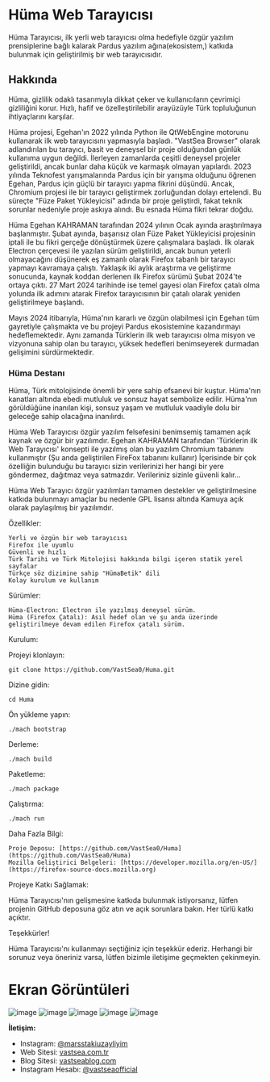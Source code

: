 # Hüma Web Tarayıcısı

Hüma Tarayıcısı, ilk yerli web tarayıcısı olma hedefiyle özgür yazılım prensiplerine bağlı kalarak Pardus yazılım ağına(ekosistem,) katkıda bulunmak için geliştirilmiş bir web tarayıcısıdır.

## Hakkında

Hüma, gizlilik odaklı tasarımıyla dikkat çeker ve kullanıcıların çevrimiçi gizliliğini korur. Hızlı, hafif ve özelleştirilebilir arayüzüyle Türk topluluğunun ihtiyaçlarını karşılar.

Hüma projesi, Egehan'ın 2022 yılında Python ile QtWebEngine motorunu kullanarak ilk web tarayıcısını yapmasıyla başladı. "VastSea Browser" olarak adlandırılan bu tarayıcı, basit ve deneysel bir proje olduğundan günlük kullanıma uygun değildi. İlerleyen zamanlarda çeşitli deneysel projeler geliştirildi, ancak bunlar daha küçük ve karmaşık olmayan yapılardı. 2023 yılında Teknofest yarışmalarında Pardus için bir yarışma olduğunu öğrenen Egehan, Pardus için güçlü bir tarayıcı yapma fikrini düşündü. Ancak, Chromium projesi ile bir tarayıcı geliştirmek zorluğundan dolayı ertelendi. Bu süreçte "Füze Paket Yükleyicisi" adında bir proje geliştirdi, fakat teknik sorunlar nedeniyle proje askıya alındı. Bu esnada Hüma fikri tekrar doğdu.

Hüma Egehan KAHRAMAN tarafından 2024 yılının Ocak ayında araştırılmaya başlanmıştır. Şubat ayında, başarısız olan Füze Paket Yükleyicisi projesinin iptali ile bu fikri gerçeğe dönüştürmek üzere çalışmalara başladı. İlk olarak Electron çerçevesi ile yazılan sürüm geliştirildi, ancak bunun yeterli olmayacağını düşünerek eş zamanlı olarak Firefox tabanlı bir tarayıcı yapmayı kavramaya çalıştı. Yaklaşık iki aylık araştırma ve geliştirme sonucunda, kaynak koddan derlenen ilk Firefox sürümü Şubat 2024'te ortaya çıktı. 27 Mart 2024 tarihinde ise temel gayesi olan Firefox çatalı olma yolunda ilk adımını atarak Firefox tarayıcısının bir çatalı olarak yeniden geliştirilmeye başlandı.

Mayıs 2024 itibarıyla, Hüma'nın kararlı ve özgün olabilmesi için Egehan tüm gayretiyle çalışmakta ve bu projeyi Pardus ekosistemine kazandırmayı hedeflemektedir. Aynı zamanda Türklerin ilk web tarayıcısı olma misyon ve vizyonuna sahip olan bu tarayıcı, yüksek hedefleri benimseyerek durmadan gelişimini sürdürmektedir.

### Hüma Destanı
Hüma, Türk mitolojisinde önemli bir yere sahip efsanevi bir kuştur. Hüma'nın kanatları altında ebedi mutluluk ve sonsuz hayat sembolize edilir. Hüma'nın görüldüğüne inanılan kişi, sonsuz yaşam ve mutluluk vaadiyle dolu bir geleceğe sahip olacağına inanılırdı.

Hüma Web Tarayıcısı özgür yazılım felsefesini benimsemiş tamamen açık kaynak ve özgür bir yazılımdır. Egehan KAHRAMAN tarafından 'Türklerin ilk Web Tarayıcısı' konsepti ile yazılmış olan bu yazılım Chromium tabanını kullanmıştır (Şu anda geliştirilen FireFox tabanını kullanır) İçerisinde bir çok özelliğin bulunduğu bu tarayıcı sizin verilerinizi her hangi bir yere göndermez, dağıtmaz veya satmazdır. Verileriniz sizinle güvenli kalır...

Hüma Web Tarayıcı özgür yazılımları tamamen destekler ve geliştirilmesine katkıda bulunmayı amaçlar bu nedenle GPL lisansı altında Kamuya açık olarak paylaşılmış bir yazılımdır.

Özellikler:

    Yerli ve özgün bir web tarayıcısı
    Firefox ile uyumlu
    Güvenli ve hızlı
    Türk Tarihi ve Türk Mitolojisi hakkında bilgi içeren statik yerel sayfalar
    Türkçe söz dizimine sahip "HümaBetik" dili
    Kolay kurulum ve kullanım

Sürümler:

    Hüma-Electron: Electron ile yazılmış deneysel sürüm.
    Hüma (Firefox Çatalı): Asıl hedef olan ve şu anda üzerinde geliştirilmeye devam edilen Firefox çatalı sürüm.

Kurulum:

Projeyi klonlayın:

    git clone https://github.com/VastSea0/Huma.git

Dizine gidin:

    cd Huma

Ön yükleme yapın:

    ./mach bootstrap

Derleme:

    ./mach build

Paketleme:

    ./mach package

Çalıştırma:

    ./mach run

Daha Fazla Bilgi:

    Proje Deposu: [https://github.com/VastSea0/Huma](https://github.com/VastSea0/Huma)
    Mozilla Geliştirici Belgeleri: [https://developer.mozilla.org/en-US/](https://firefox-source-docs.mozilla.org)
    
Projeye Katkı Sağlamak:

Hüma Tarayıcısı'nın gelişmesine katkıda bulunmak istiyorsanız, lütfen projenin GitHub deposuna göz atın ve açık sorunlara bakın. Her türlü katkı açıktır.

Teşekkürler!

Hüma Tarayıcısı'nı kullanmayı seçtiğiniz için teşekkür ederiz. Herhangi bir sorunuz veya öneriniz varsa, lütfen bizimle iletişime geçmekten çekinmeyin.

# Ekran Görüntüleri

![image](https://github.com/VastSea0/Huma/assets/144556903/517245a7-d9a0-4efe-93ae-2d6a0c509126)
![image](https://github.com/VastSea0/Huma/assets/144556903/c9e96df5-c06f-413c-8659-880c8c8323b2)
![image](https://github.com/VastSea0/Huma/assets/144556903/7d36524b-cf12-4136-9ea4-3064923d2ec8)
![image](https://github.com/VastSea0/Huma/assets/144556903/8b557b31-84f5-4cbb-89be-6aaf30a359f0)
![image](https://github.com/VastSea0/Huma/assets/144556903/686ea2cb-4cb3-49f2-894f-e82c663ddcda)
 
**İletişim:** 
- Instagram: [@marsstakiuzayliyim](https://www.instagram.com/marsstakiuzayliyim/)
- Web Sitesi: [vastsea.com.tr](https://vastsea.com.tr)
- Blog Sitesi: [vastseablog.com](https://vastseablog.com)
- Instagram Hesabı: [@vastseaofficial](https://www.instagram.com/vastseaofficial/)

 

